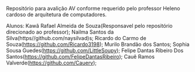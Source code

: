 Repositório para avalição AV conforme requerido pelo professor Heleno cardoso de arquitetura de computadores.

Alunos:
Kawã Rafael Almeida de Souza(Responsavel pelo repositório direcionado ao professor);
Nailma Santos da Silva(https//github.com/naysilvad)s; 
Ricardo do Carmo de Souza(https://github.com/Ricardo3198); 
Murilo Brandão dos Santos; 
Sophia Sousa Guedes(https://github.com/LittleSoupy); 
Felipe Dantas Ribeiro Dos Santos(https://github.com/FelipeDantasRibeiro); 
Cauê Ramos Valverde(https://github.com/Cauerv); 

